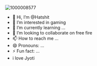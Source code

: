 ![1000008577](https://github.com/Hatshit8299/Hatshit8299/assets/170701039/44e336b7-7f32-4a0b-a242-9de4867305e9)
- 👋 Hi, I’m @Hatshit
- 👀 I’m interested in gaming 
- 🌱 I’m currently learning ...
- 💞️ I’m looking to collaborate on free fire 
- 📫 How to reach me ...
- 😄 Pronouns: ...
- ⚡ Fun fact: ...
- i love Jyoti 

<!---
Hatshit8299/Hatshit8299 is a ✨ special ✨ repository because its `README.md` (this file) appears on your GitHub profile.
You can click the Preview link to take a look at your changes.
--->

